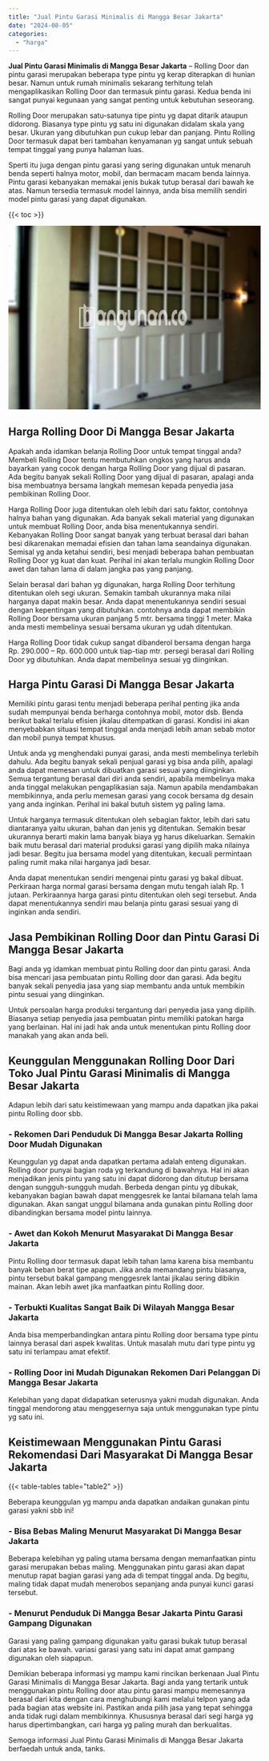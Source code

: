 ```yaml
---
title: "Jual Pintu Garasi Minimalis di Mangga Besar Jakarta"
date: "2024-08-05"
categories: 
  - "harga"
---
```


**Jual Pintu Garasi Minimalis di Mangga Besar Jakarta** – Rolling Door dan pintu garasi merupakan beberapa type pintu yg kerap diterapkan di hunian besar. Namun untuk rumah minimalis sekarang terhitung telah mengaplikasikan Rolling Door dan termasuk pintu garasi. Kedua benda ini sangat punyai kegunaan yang sangat penting untuk kebutuhan seseorang.

Rolling Door merupakan satu-satunya tipe pintu yg dapat ditarik ataupun didorong. Biasanya type pintu yg satu ini digunakan didalam skala yang besar. Ukuran yang dibutuhkan pun cukup lebar dan panjang. Pintu Rolling Door termasuk dapat beri tambahan kenyamanan yg sangat untuk sebuah tempat tinggal yang punya halaman luas.

Sperti itu juga dengan pintu garasi yang sering digunakan untuk menaruh benda seperti halnya motor, mobil, dan bermacam macam benda lainnya. Pintu garasi kebanyakan memakai jenis bukak tutup berasal dari bawah ke atas. Namun tersedia termasuk model lainnya, anda bisa memilih sendiri model pintu garasi yang dapat digunakan.

{{< toc >}}

![Jual Pintu Garasi Minimalis di Mangga Besar Jakarta](/images/pintu-garasi-66.png)

## Harga Rolling Door Di Mangga Besar Jakarta

Apakah anda idamkan belanja Rolling Door untuk tempat tinggal anda? Membeli Rolling Door tentu membutuhkan ongkos yang harus anda bayarkan yang cocok dengan harga Rolling Door yang dijual di pasaran. Ada begitu banyak sekali Rolling Door yang dijual di pasaran, apalagi anda bisa membuatnya bersama langkah memesan kepada penyedia jasa pembikinan Rolling Door.

Harga Rolling Door juga ditentukan oleh lebih dari satu faktor, contohnya halnya bahan yang digunakan. Ada banyak sekali material yang digunakan untuk membuat Rolling Door, anda bisa menentukannya sendiri. Kebanyakan Rolling Door sangat banyak yang terbuat berasal dari bahan besi dikarenakan memadai efisien dan tahan lama seandainya digunakan. Semisal yg anda ketahui sendiri, besi menjadi beberapa bahan pembuatan Rolling Door yg kuat dan kuat. Perihal ini akan terlalu mungkin Rolling Door awet dan tahan lama di dalam jangka pas yang panjang.

Selain berasal dari bahan yg digunakan, harga Rolling Door terhitung ditentukan oleh segi ukuran. Semakin tambah ukurannya maka nilai harganya dapat makin besar. Anda dapat menentukannya sendiri sesuai dengan kepentingan yang dibutuhkan. contohnya anda dapat membikin Rolling Door bersama ukuran panjang 5 mtr. bersama tinggi 1 meter. Maka anda mesti membelinya sesuai bersama ukuran yg udah ditentukan.

Harga Rolling Door tidak cukup sangat dibanderol bersama dengan harga Rp. 290.000 – Rp. 600.000 untuk tiap-tiap mtr. persegi berasal dari Rolling Door yg dibutuhkan. Anda dapat membelinya sesuai yg diinginkan.

## Harga Pintu Garasi Di Mangga Besar Jakarta

Memiliki pintu garasi tentu menjadi beberapa perihal penting jika anda sudah mempunyai benda berharga contohnya mobil, motor dsb. Benda berikut bakal terlalu efisien jikalau ditempatkan di garasi. Kondisi ini akan menyebabkan situasi tempat tinggal anda menjadi lebih aman sebab motor dan mobil punya tempat khusus.

Untuk anda yg menghendaki punyai garasi, anda mesti membelinya terlebih dahulu. Ada begitu banyak sekali penjual garasi yg bisa anda pilih, apalagi anda dapat memesan untuk dibuatkan garasi sesuai yang diinginkan. Semua tergantung berasal dari diri anda sendiri, apabila membelinya maka anda tinggal melakukan pengaplikasian saja. Namun apabila mendambakan membikinnya, anda perlu memesan garasi yang cocok bersama dg desain yang anda inginkan. Perihal ini bakal butuh sistem yg paling lama.

Untuk harganya termasuk ditentukan oleh sebagian faktor, lebih dari satu diantaranya yaitu ukuran, bahan dan jenis yg ditentukan. Semakin besar ukurannya berarti makin lama banyak biaya yg harus dikeluarkan. Semakin baik mutu berasal dari material produksi garasi yang dipilih maka nilainya jadi besar. Begitu jua bersama model yang ditentukan, kecuali permintaan paling rumit maka nilai harganya jadi besar.

Anda dapat menentukan sendiri mengenai pintu garasi yg bakal dibuat. Perkiraan harga normal garasi bersama dengan mutu tengah ialah Rp. 1 jutaan. Perkiraannya harga garasi pintu ditentukan oleh segi tersebut. Anda dapat menentukannya sendiri mau belanja pintu garasi sesuai yang di inginkan anda sendiri.

## Jasa Pembikinan Rolling Door dan Pintu Garasi Di Mangga Besar Jakarta

Bagi anda yg idamkan membuat pintu Rolling door dan pintu garasi. Anda bisa mencari jasa pembuatan pintu Rolling door dan garasi. Ada begitu banyak sekali penyedia jasa yang siap membantu anda untuk membikin pintu sesuai yang diinginkan.

Untuk persoalan harga produksi tergantung dari penyedia jasa yang dipilih. Biasanya setiap penyedia jasa pembuatan pintu memiliki patokan harga yang berlainan. Hal ini jadi hak anda untuk menentukan pintu Rolling door manakah yang akan anda beli.

## Keunggulan Menggunakan Rolling Door Dari Toko Jual Pintu Garasi Minimalis di Mangga Besar Jakarta

Adapun lebih dari satu keistimewaan yang mampu anda dapatkan jika pakai pintu Rolling door sbb.

### \- Rekomen Dari Penduduk Di Mangga Besar Jakarta Rolling Door Mudah Digunakan

Keunggulan yg dapat anda dapatkan pertama adalah enteng digunakan. Rolling door punyai bagian roda yg terkandung di bawahnya. Hal ini akan menjadikan jenis pintu yang satu ini dapat didorong dan ditutup bersama dengan sungguh-sungguh mudah. Berbeda dengan pintu yg dibukak, kebanyakan bagian bawah dapat menggesrek ke lantai bilamana telah lama digunakan. Akan sangat unggul bilamana anda gunakan pintu Rolling door dibandingkan bersama model pintu lainnya.

### \- Awet dan Kokoh Menurut Masyarakat Di Mangga Besar Jakarta

Pintu Rolling door termasuk dapat lebih tahan lama karena bisa membantu banyak beban berat tipe apapun. Jika anda memandang pintu biasanya, pintu tersebut bakal gampang menggesrek lantai jikalau sering dibikin mainan. Akan lebih awet jika manfaatkan pintu Rolling door.

### \- Terbukti Kualitas Sangat Baik Di Wilayah Mangga Besar Jakarta

Anda bisa memperbandingkan antara pintu Rolling door bersama type pintu lainnya berasal dari aspek kwalitas. Untuk masalah mutu dari type pintu yg satu ini terlampau amat efektif.

### \- Rolling Door ini Mudah Digunakan Rekomen Dari Pelanggan Di Mangga Besar Jakarta

Kelebihan yang dapat didapatkan seterusnya yakni mudah digunakan. Anda tinggal mendorong atau menggesernya saja untuk menggunakan type pintu yg satu ini.

## Keistimewaan Menggunakan Pintu Garasi Rekomendasi Dari Masyarakat Di Mangga Besar Jakarta

{{< table-tables table="table2" >}}

Beberapa keunggulan yg mampu anda dapatkan andaikan gunakan pintu garasi yakni sbb ini!

### \- Bisa Bebas Maling Menurut Masyarakat Di Mangga Besar Jakarta

Beberapa kelebihan yg paling utama bersama dengan memanfaatkan pintu garasi merupakan bebas maling. Menggunakan pintu garasi akan dapat menutup rapat bagian garasi yang ada di tempat tinggal anda. Dg begitu, maling tidak dapat mudah menerobos sepanjang anda punyai kunci garasi tersebut.

### \- Menurut Penduduk Di Mangga Besar Jakarta Pintu Garasi Gampang Digunakan

Garasi yang paling gampang digunakan yaitu garasi bukak tutup berasal dari atas ke bawah. variasi garasi yang satu ini dapat amat gampang digunakan oleh siapapun.

Demikian beberapa informasi yg mampu kami rincikan berkenaan Jual Pintu Garasi Minimalis di Mangga Besar Jakarta. Bagi anda yang tertarik untuk menggunakan pintu Rolling door atau pintu garasi mampu memesannya berasal dari kita dengan cara menghubungi kami melalui telpon yang ada pada bagian atas website ini. Pastikan anda pilih jasa yang tepat sehingga anda tidak rugi dalam membikinnya. Khususnya berasal dari segi harga yg harus dipertimbangkan, cari harga yg paling murah dan berkualitas.

Semoga informasi Jual Pintu Garasi Minimalis di Mangga Besar Jakarta berfaedah untuk anda, tanks.

